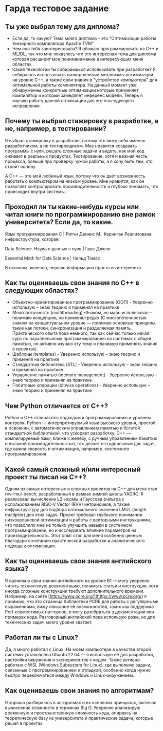
# Гарда тестовое задание

## Ты уже выбрал тему для диплома?
- Если да, то какую?
Тема моего диплома - это "Оптимизации работы тензорного компилятора Apache TVM"
- Чем она тебя заинтересовала?
Я обожаю программировать на C++ и ML/DL, так что мне показлось что это интересная тема для диплома которая расширит мое пониманимание в интересующих меня областях.
- Какие технологии ты собираешься использовать при разработке?
Я собираюсь использовать низкоровневые механизмы оптимизации на уровне C++, а также свои знания в "устройстве компьютера" для оптимальной работы компилятора. На данный момент уже обнаруженны конкретные оптимизации которые приминяет компилятор и который замедляет инференс модели. Теперь я изучаю работу данной оптмизации для его последуещего исправления.

## Почему ты выбрал стажировку в разработке, а не, например, в тестировании?
Я выбрал стажировку в разработке, потому что вижу себя именно разработчиком, а не тестировщиком. Мне нравится создавать программы с нуля, решать сложные задачи и видеть, как мой код оживает в реальных продуктах. Тестирование, хотя и важная часть процесса, больше про проверку чужой работы, а я хочу быть тем, кто строит основу.

А C++ — это мой любимый язык, потому что он даёт возможность работать с компьютером на низком уровне. Мне нравится, как он позволяет контролировать производительность и глубоко понимать, что происходит внутри системы.
## Проходил ли ты какие-нибудь курсы или читал книги по программированию вне рамок университета? Если да, то какие.

Язык программирования C | Ритчи Деннис М., Керниган
Реализована инфраструктура, которая:

Data Science. Наука о данных с нуля | Грас Джоэл

 Essential Math for Data Science | Нильд Томас

В основом, конечно, черпаю информацию просто из интеренета 


## Как ты оцениваешь свои знания по C++ в следующих областях?
- Объектно-ориентированное программирование (ООП) - Уверенно использую – знаю теорию и применял на практике
- Многопоточность (multithreading) -Знаком, но мало использовал – понимаю концепцию, но применял редко (С многопоточностью знаком на концептуальном уровне — понимаю основные принципы, такие как потоки, синхронизация и разделяемая память. Практического опыта пока немного, так как сейчас только начал курс по параллельному программированию на системах с общей памятью, но активно изучаю эту тему и планирую применять знания в проектах). 
- Шаблоны (templates) - Уверенно использую – знаю теорию и применял на практике
- Стандартная библиотека (STL) - Уверенно использую – знаю теорию и применял на практике
- Управление памятью (memory management) - Уверенно использую – знаю теорию и применял на практике
- Побитовые операции (bitwise operations) - Уверенно использую – знаю теорию и применял на практике


## Чем Python отличается от C++?
Python и C++ отличаются подходом к программированию и уровнем контроля. Python — интерпретируемый язык высокого уровня, простой в освоении, с автоматическим управлением памятью и богатой стандартной библиотекой, что ускоряет разработку. C++ — компилируемый язык, ближе к железу, с ручным управлением памятью и высокой производительностью, что делает его идеальным для задач, где важна скорость и оптимизация, например, системного программирования.

## Какой самый сложный и/или интересный проект ты писал на C++?
Одним из самых интересных и сложных проектов на C++ для меня стал rvv-lmul-bench, разработанный в рамках зимней школы YADRO. Я реализовал вычисление L2-нормы и Гауссова фильтра с использованием RISC-V Vector (RVV) интринсиков, а также инфраструктуру для подбора оптимального значения LMUL (length multiplier) для этих задач. Проект требовал глубокого понимания низкоуровневой оптимизации и работы с векторными инструкциями, что позволило мне не только улучшить навыки в системном программировании, но и исследовать влияние параметров на производительность. Этот опыт стал для меня особенно ценным благодаря сочетанию практической разработки и аналитического подхода к оптимизации.
## Как ты оцениваешь свои знания английского языка? 
Я оцениваю свои знания английского на уровне B1 — могу уверенно читать техническую документацию, понимать статьи и инструкции, хотя иногда сложные конструкции требуют дополнительного времени. Например, на сайте [https://www.pcre.org/](https://www.pcre.org/) я понимаю, что это страница библиотеки PCRE для работы с регулярными выражениями, вижу описание её возможностей, таких как поддержка Perl-совместимых паттернов, и могу разобраться в документации или примерах кода. Разговорный английский пока использую реже, но для технических задач моего уровня хватает.
## Работал ли ты с Linux?
Да, я много работал с Linux. На моём компьютере в качестве второй системы установлена Ubuntu 22.04 — я использую её для разработки, настройки окружения и экспериментов с кодом. Также активно работаю с WSL (Windows Subsystem for Linux), где выполняю задачи, связанные с программированием и отладкой, особенно когда нужно быстро переключаться между Windows и Linux-окружением.

## Как оцениваешь свои знания по алгоритмам?
Я хорошо разбираюсь в алгоритмах и их основных принципах, включая вычисление сложности в терминах Big O. Уверенно анализирую временную и пространственную сложность кода, опираясь на теоретическую базу из университета и практические задачи, которые решал в проектах.



